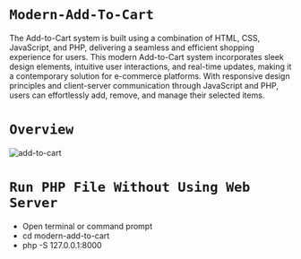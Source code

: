 ﻿# `Modern-Add-To-Cart`
The Add-to-Cart system is built using a combination of HTML, CSS, JavaScript, and PHP, delivering a seamless and efficient shopping experience for users. This modern Add-to-Cart system incorporates sleek design elements, intuitive user interactions, and real-time updates, making it a contemporary solution for e-commerce platforms. With responsive design principles and client-server communication through JavaScript and PHP, users can effortlessly add, remove, and manage their selected items. 

# `Overview`
![add-to-cart](https://github.com/HazmiHazim/Modern-Add-To-Cart-Web-Design/assets/120252568/056fe299-9d2f-4dde-ae0c-cd1f6022e8e4)

# `Run PHP File Without Using Web Server`
- Open terminal or command prompt
- cd modern-add-to-cart
- php -S 127.0.0.1:8000
